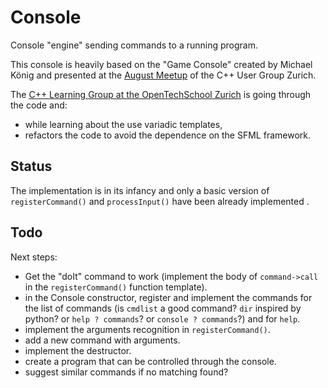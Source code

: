 # Console

Console "engine" sending commands to a running program.

This console is heavily based on the "Game Console" created by Michael König and presented at the [August Meetup](https://www.meetup.com/Zurich-C-Meetup/events/233492659/) of the C++ User Group Zurich.

The [C++ Learning Group at the OpenTechSchool Zurich](https://www.meetup.com/opentechschool-zurich/events/234084415/) is going through the code and:

- while learning about the use variadic templates,
- refactors the code to avoid the dependence on the SFML framework.

## Status

The implementation is in its infancy and only a basic version of `registerCommand()` and `processInput()` have been already implemented .

## Todo

Next steps:

- Get the "doIt" command to work (implement the body of `command->call` in the `registerCommand()` function template).
- in the Console constructor, register and implement the commands for the list of commands (is `cmdlist` a good command? `dir` inspired by python? or `help ? commands`? or `console ? commands`?) and for `help`.
- implement the arguments recognition in `registerCommand()`.
- add a new command with arguments.
- implement the destructor.
- create a program that can be controlled through the console.
- suggest similar commands if no matching found?
